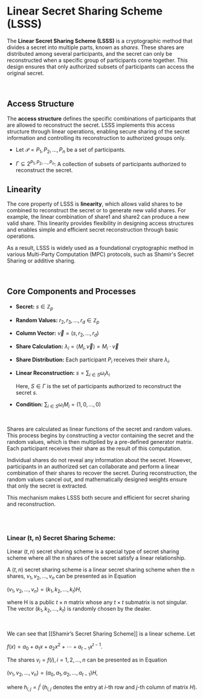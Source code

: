 # Linear Secret Sharing Scheme (LSSS)

The **Linear Secret Sharing Scheme (LSSS)** is a cryptographic method that divides a secret into multiple parts, known as *shares*. These shares are distributed among several participants, and the secret can only be reconstructed when a specific group of participants come together. This design ensures that only authorized subsets of participants can access the original secret.

<br/>

## Access Structure

The **access structure** defines the specific combinations of participants that are allowed to reconstruct the secret. LSSS implements this access structure through linear operations, enabling secure sharing of the secret information and controlling its reconstruction to authorized groups only.

- Let $\mathcal{P} = {P_1, P_2, \ldots, P_n}$ be a set of participants.

- $\Gamma \subseteq 2^{{P_1, P_2, \ldots, P_n}}$: A collection of subsets of participants authorized to reconstruct the secret.


## Linearity

The core property of LSSS is **linearity**, which allows valid shares to be combined to reconstruct the secret or to generate new valid shares. For example, the linear combination of share1 and share2 can produce a new valid share. This linearity provides flexibility in designing access structures and enables simple and efficient secret reconstruction through basic operations.

As a result, LSSS is widely used as a foundational cryptographic method in various Multi-Party Computation (MPC) protocols, such as Shamir's Secret Sharing or additive sharing.

<br/>

## Core Components and Processes

- **Secret:** $s \in \mathbb{Z}_p$
- **Random Values:** $r_2, r_3, \ldots, r_d \in \mathbb{Z}_p$

- **Column Vector:** $\vec{v} = (s, r_2, \ldots, r_d)$
- **Share Calculation:** $\lambda_i = \langle M_i, \vec{v} \rangle = M_i \cdot \vec{v}$
- **Share Distribution:** Each participant $P_i$ receives their share $\lambda_i$.
- **Linear Reconstruction:** $s = \sum_{i \in S} \omega_i \lambda_i$
    
    Here, $S \in \Gamma$ is the set of participants authorized to reconstruct the secret $s$.
    
- **Condition:** $\sum_{i \in S} \omega_i M_i = (1, 0, \ldots, 0)$

<br/>

Shares are calculated as linear functions of the secret and random values. This process begins by constructing a vector containing the secret and the random values, which is then multiplied by a pre-defined generator matrix. Each participant receives their share as the result of this computation.

Individual shares do not reveal any information about the secret. However, participants in an authorized set can collaborate and perform a linear combination of their shares to recover the secret. During reconstruction, the random values cancel out, and mathematically designed weights ensure that only the secret is extracted.

This mechanism makes LSSS both secure and efficient for secret sharing and reconstruction.

<br/>
<br/>

### Linear (t, n) Secret Sharing Scheme:

Linear $(t, n)$ secret sharing scheme is a special type of secret sharing scheme where all the n shares of the secret satisfy a linear relationship.

A $(t, n)$ secret sharing scheme is a linear secret sharing scheme when the n shares, $v_1, v_2, \ldots, v_n$ can be presented as in Equation

$(v_1, v_2, \ldots, v_n) = (k_1, k_2, \ldots, k_t) H,$

where H is a public $t \times n$ matrix whose any $t \times t$ submatrix is not singular. The vector $(k_1, k_2, \ldots, k_t)$ is randomly chosen by the dealer.

<br/>

We can see that [[Shamir’s Secret Sharing Scheme]] is a linear scheme. Let

$f(x) = a_0 + a_1x + a_2x^2 + \cdots + a_{t-1}x^{t-1}.$

The shares $v_i = f(i), i = 1, 2, \ldots, n$ can be presented as in Equation

$(v_1, v_2, \ldots, v_n) = (a_0, a_1, a_2, \ldots, a_{t-1}) H,$

where $h_{i,j} = j^i$ ($h_{i,j}$ denotes the entry at $i$-th row and $j$-th column of matrix $H$).